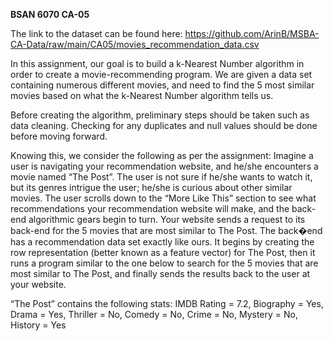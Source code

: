 **BSAN 6070 CA-05**

The link to the dataset can be found here: https://github.com/ArinB/MSBA-CA-Data/raw/main/CA05/movies_recommendation_data.csv

In this assignment, our goal is to build a k-Nearest Number algorithm in order to create a movie-recommending program. 
We are given a data set containing numerous different movies, and need to find the 5 most similar movies based on what the k-Nearest Number algorithm tells us.

Before creating the algorithm, preliminary steps should be taken such as data cleaning. Checking for any duplicates and null values should be done before moving forward.

Knowing this, we consider the following as per the assignment: Imagine a user is navigating your recommendation website, and he/she encounters a movie named “The Post”. The user is not sure if he/she wants to watch it, but its genres intrigue the user; he/she is curious about other similar movies. The user scrolls down to the “More Like This” section to see what recommendations your recommendation website will make, and the back-end algorithmic gears begin to turn. Your website sends a request to its back-end for the 5 movies that are most similar to The Post. The back�end has a recommendation data set exactly like ours. It begins by creating the row representation (better known as a feature vector) for The Post, then it runs a program similar to the one below to search for the 5 movies that are most similar to The Post, and finally sends the results back to the user at your website.

“The Post” contains the following stats: IMDB Rating = 7.2, Biography = Yes, Drama = Yes, Thriller = No, Comedy = No, Crime = No, Mystery = No, History = Yes

